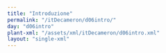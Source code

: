 ```yaml
---
title: "Introduzione"
permalink: "/itDecameron/d06intro/"
day: "d06intro"
plant-xml: "/assets/xml/itDecameron/d06intro.xml"
layout: "single-xml"
---
```


